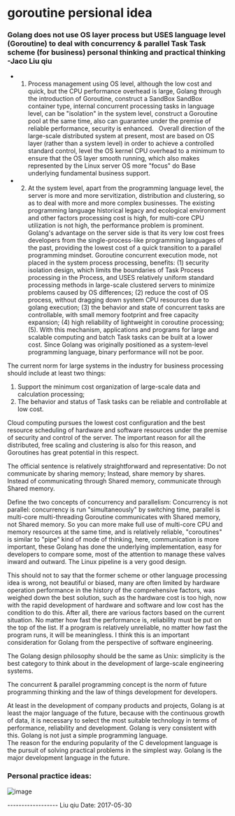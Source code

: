 # goroutine  persional idea

### Golang does not use OS layer process but USES language level (Goroutine) to deal with concurrency & parallel Task Task scheme (for business) personal thinking and practical thinking -Jaco Liu qiu

* 1. Process management using OS level, although the low cost and quick, but the CPU performance overhead is large, Golang through the introduction of Goroutine, construct a SandBox SandBox container type, internal concurrent processing tasks in language level, can be "isolation" in the system level, construct a Goroutine pool at the same time, also can guarantee under the premise of reliable performance, security is enhanced.  
Overall direction of the large-scale distributed system at present, most are based on OS layer (rather than a system level) in order to achieve a controlled standard control, level the OS kernel CPU overhead to a minimum to ensure that the OS layer smooth running, which also makes represented by the Linux server OS more "focus" do Base underlying fundamental business support.

* 2. At the system level, apart from the programming language level, the server is more and more servitization, distribution and clustering, so as to deal with more and more complex businesses. The existing programming language historical legacy and ecological environment and other factors processing cost is high, for multi-core CPU utilization is not high, the performance problem is prominent.
Golang's advantage on the server side is that its very low cost frees developers from the single-process-like programming languages of the past, providing the lowest cost of a quick transition to a parallel programming mindset.
Goroutine concurrent execution mode, not placed in the system process processing, benefits:
(1) security isolation design, which limits the boundaries of Task Process processing in the Process, and USES relatively uniform standard processing methods in large-scale clustered servers to minimize problems caused by OS differences;
(2) reduce the cost of OS process, without dragging down system CPU resources due to golang execution;
(3) the behavior and state of concurrent tasks are controllable, with small memory footprint and free capacity expansion;
(4) high reliability of lightweight in coroutine processing;
(5). With this mechanism, applications and programs for large and scalable computing and batch Task tasks can be built at a lower cost. Since Golang was originally positioned as a system-level programming language, binary performance will not be poor.    

The current norm for large systems in the industry for business processing should include at least two things:
1. Support the minimum cost organization of large-scale data and calculation processing;
2. The behavior and status of Task tasks can be reliable and controllable at low cost.

Cloud computing pursues the lowest cost configuration and the best resource scheduling of hardware and software resources under the premise of security and control of the server. The important reason for all the distributed, free scaling and clustering is also for this reason, and Goroutines has great potential in this respect.  

The official sentence is relatively straightforward and representative:
Do not communicate by sharing memory; Instead, share memory by shares.
Instead of communicating through Shared memory, communicate through Shared memory.  

Define the two concepts of concurrency and parallelism:
Concurrency is not parallel: concurrency is run "simultaneously" by switching time, parallel is multi-core multi-threading
Goroutine communicates with Shared memory, not Shared memory. So you can more make full use of multi-core CPU and memory resources at the same time, and is relatively reliable, "coroutines" is similar to "pipe" kind of mode of thinking, here, communication is more important, these Golang has done the underlying implementation, easy for developers to compare some, most of the attention to manage these valves inward and outward.
The Linux pipeline is a very good design.  

This should not to say that the former scheme or other language processing idea is wrong, not beautiful or biased, many are often limited by hardware operation performance in the history of the comprehensive factors, was weighed down the best solution, such as the hardware cost is too high, now with the rapid development of hardware and software and low cost has the condition to do this. After all, there are various factors based on the current situation.
No matter how fast the performance is, reliability must be put on the top of the list. If a program is relatively unreliable, no matter how fast the program runs, it will be meaningless. I think this is an important consideration for Golang from the perspective of software engineering.   

The Golang design philosophy should be the same as Unix: simplicity is the best category to think about in the development of large-scale engineering systems.

The concurrent & parallel programming concept is the norm of future programming thinking and the law of things development for developers.  

At least in the development of company products and projects, Golang is at least the major language of the future, because with the continuous growth of data, it is necessary to select the most suitable technology in terms of performance, reliability and development. Golang is very consistent with this. Golang is not just a simple programming language.  
The reason for the enduring popularity of the C development language is the pursuit of solving practical problems in the simplest way. Golang is the major development language in the future.  
### Personal practice ideas:
![image](https://github.com/iotd/jackliu-golang-notes/blob/master/EN/done-mode.jpg)

------------------ Liu qiu Date: 2017-05-30